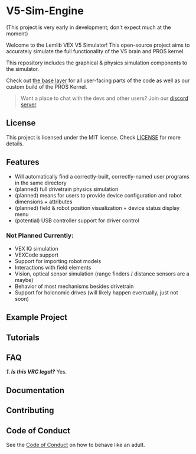 # V5-Sim-Engine
(This project is very early in development; don't expect much at the moment)

Welcome to the Lemlib VEX V5 Simulator! This open-source project aims to accurately simulate the full functionality of the V5 brain and PROS kernel.

This repository includes the graphical & physics simulation components to the simulator. 

Check out [the base layer](https://github.com/LemLib/pros-sim/) for all user-facing parts of the code as well as our custom build of the PROS Kernel.

> Want a place to chat with the devs and other users? Join our [discord server](https://discord.gg/pCHr7XZUTj).

## License
This project is licensed under the MIT license. Check [LICENSE](https://github.com/LemLib/v5-sim-engine/blob/main/LICENSE) for more details.

## Features

- Will automatically find a correctly-built, correctly-named user programs in the same directory
- (planned) full drivetrain physics simulation
- (planned) means for users to provide device configuration and robot dimensions + attributes
- (planned) field & robot position visualization + device status display menu
- (potential) USB controller support for driver control

### Not Planned Currently:
- VEX IQ simulation
- VEXCode support
- Support for importing robot models
- Interactions with field elements
- Vision, optical sensor simulation (range finders / distance sensors are a maybe)
- Behavior of most mechanisms besides drivetrain
- Support for holonomic drives (will likely happen eventually, just not soon)

## Example Project

## Tutorials

## FAQ
_**1. Is this VRC legal?**_
Yes.

## Documentation

## Contributing

## Code of Conduct
See the [Code of Conduct](https://github.com/LemLib/v5-sim-engine/blob/main/.github/CODE_OF_CONDUCT.md) on how to behave like an adult.
